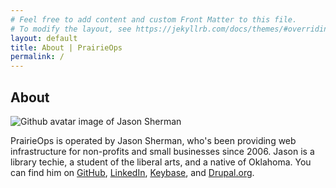 ```yaml
---
# Feel free to add content and custom Front Matter to this file.
# To modify the layout, see https://jekyllrb.com/docs/themes/#overriding-theme-defaults
layout: default
title: About | PrairieOps
permalink: /
---
```


## About
![Github avatar image of Jason Sherman](https://avatars.githubusercontent.com/u/2986893)

PrairieOps is operated by Jason Sherman, who's been providing web infrastructure for non-profits and small businesses since 2006. Jason is a library techie, a student of the liberal arts, and a native of Oklahoma. You can find him on [GitHub](https://github.com/jsnshrmn), [LinkedIn](https://www.linkedin.com/in/jsnsherman/), [Keybase](https://keybase.io/jss), and [Drupal.org](https://www.drupal.org/u/jsherman).
